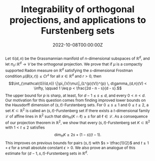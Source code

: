 ﻿---
title: "Integrability of orthogonal projections, and applications to Furstenberg sets"

# Authors
# If you created a profile for a user (e.g. the default `admin` user), write the username (folder name) here 
# and it will be replaced with their full name and linked to their profile.
authors:
- D. Dąbrowski
- T. Orponen
- M. Villa

date: "2022-10-08T00:00:00Z"
doi: ""

# Schedule page publish date (NOT publication's date).
publishDate: "2017-01-01T00:00:00Z"

# Publication type.
# Legend: 0 = Uncategorized; 1 = Conference paper; 2 = Journal article;
# 3 = Preprint / Working Paper; 4 = Report; 5 = Book; 6 = Book section;
# 7 = Thesis; 8 = Patent
publication_types: ["2"]

# Publication name and optional abbreviated publication name.
publication: Adv. Math. 407, 108567.
publication_short: Adv. Math. 407, 108567

abstract: "Let $\\mathcal{G}(d,n)$ be the Grassmannian manifold of $n$-dimensional subspaces of $\\mathbb{R}^{d}$, and let $\\pi_{V} \\colon \\mathbb{R}^{d} \\to V$ be the orthogonal projection. We prove that if $\\mu$ is a compactly supported Radon measure on $\\mathbb{R}^{d}$ satisfying the $s$-dimensional Frostman condition $\\mu(B(x,r)) \\leq Cr^{s}$ for all $x \\in \\mathbb{R}^{d}$ and $r > 0$, then $$\\int_{\\mathcal{G}(d,n)} \\|\\pi_{V}\\mu\\|_{L^{p}(V)}^{p} \\, d\\gamma_{d,n}(V) < \\infty, \\qquad 1 \\leq p < \\frac{2d - n - s}{d - s}.$$ The upper bound for $p$ is sharp, at least, for $d - 1 \\leq s \\leq d$, and every $0 < n < d$. Our motivation for this question comes from finding improved lower bounds on the Hausdorff dimension of $(s,t)$-Furstenberg sets. For $0 \\leq s \\leq 1$ and $0 \\leq t \\leq 2$, a set $K \\subset \\mathbb{R}^{2}$ is called an $(s,t)$-Furstenberg set if there exists a $t$-dimensional family $\\mathcal{L}$ of affine lines in $\\mathbb{R}^{2}$ such that $\\dim_{\\mathrm{H}} (K \\cap \\ell) \\geq s$ for all $\\ell \\in \\mathcal{L}$. As a consequence of our projection theorem in $\\mathbb{R}^{2}$, we show that every $(s,t)$-Furstenberg set $K \\subset \\mathbb{R}^{2}$ with $1 < t \\leq 2$ satisfies $$\\dim_{\\mathrm{H}} K \\geq 2s + (1 - s)(t - 1).$$ This improves on previous bounds for pairs $(s,t)$ with $s > \\tfrac{1}{2}$ and $t \\geq 1 + \\epsilon$ for a small absolute constant $\\epsilon > 0$. We also prove an analogue of this estimate for $(d - 1,s,t)$-Furstenberg sets in $\\mathbb{R}^{d}$."
# Summary. An optional shortened abstract.
# summary: Lorem ipsum dolor sit amet, consectetur adipiscing elit. Duis posuere tellus ac convallis placerat. Proin tincidunt magna sed ex sollicitudin condimentum.

tags: []

# Display this page in the Featured widget?
featured: false

# Custom links (uncomment lines below)
links:
- name: "Article"
  url: "https://doi.org/10.1016/j.aim.2022.108567"
- name: "arXiv"
  url: "https://arxiv.org/abs/2107.04471"

url_pdf: ''
url_code: ''
url_dataset: ''
url_poster: ''
url_project: ''
url_slides: ''
url_source: ''
url_video: ''
url_preprint: ''

# Featured image
# To use, add an image named `featured.jpg/png` to your page's folder. 
# image:
#  caption: 'Image credit: [**Unsplash**](https://unsplash.com/photos/pLCdAaMFLTE)'
#  focal_point: ""
#  preview_only: false

# Associated Projects (optional).
#   Associate this publication with one or more of your projects.
#   Simply enter your project's folder or file name without extension.
#   E.g. `internal-project` references `content/project/internal-project/index.md`.
#   Otherwise, set `projects: []`.
# projects:
# - example

# Slides (optional).
#   Associate this publication with Markdown slides.
#   Simply enter your slide deck's filename without extension.
#   E.g. `slides: "example"` references `content/slides/example/index.md`.
#   Otherwise, set `slides: ""`.
# slides: example
---
